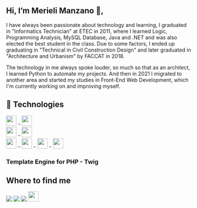 ## Hi, I’m Merieli Manzano 👋,
<p>I have always been passionate about technology and learning, I graduated in "Informatics Technician" at ETEC in 2011, where I learned Logic, Programming Analysis, MySQL Database, Java and .NET and was also elected the best student in the class. Due to some factors, I ended up graduating in "Technical in Civil Construction Design" and later graduated in "Architecture and Urbanism" by FACCAT in 2018.</p>
<p>The technology in me always spoke louder, so much so that as an architect, I learned Python to automate my projects. And then in 2021 I migrated to another area and started my studies in Front-End Web Development, which I'm currently working on and improving myself.</p>

## 🚀 Technologies
<img src="https://img.shields.io/badge/Python-14354C?style=for-the-badge&logo=python&logoColor=white" target="_blank" height="28px"> - <img src="https://img.shields.io/badge/JavaScript-323330?style=for-the-badge&logo=javascript&logoColor=F7DF1E" target="_blank" height="28px">
<br>
<img src="https://img.shields.io/badge/HTML5-E34F26?style=for-the-badge&logo=html5&logoColor=white" target="_blank" height="28px"> - <img src="https://img.shields.io/badge/CSS3-1572B6?style=for-the-badge&logo=css3&logoColor=white" target="_blank" height="28px">
<br>
<img src="https://img.icons8.com/color/48/000000/git.png" target="_blank" height="28px"/> - <img src="https://img.icons8.com/ios/50/000000/jquery.png" height="28px"/> - <img src="https://img.icons8.com/color/48/000000/sass.png" height="28px"/> - <img src="https://img.icons8.com/external-tal-revivo-shadow-tal-revivo/24/000000/external-gulp-an-open-source-javascript-toolkit-by-fractal-innovations-logo-shadow-tal-revivo.png" height="28px"/>
<br>
<h3>Template Engine for PHP - Twig</h3>

## Where to find me 
<div height="28px"> 
  <a href="https://instagram.com/merieli.manzano" target="_blank"><img src="https://img.shields.io/badge/-Instagram-%23E4405F?style=for-the-badge&logo=instagram&logoColor=white" target="_blank"></a>
   <a href = "mailto:merieli.dev@gmail.com"><img src="https://img.shields.io/badge/-Gmail-%23333?style=for-the-badge&logo=gmail&logoColor=white" target="_blank"></a>
   <a href="https://www.linkedin.com/in/merielialbergardi" target="_blank"><img src="https://img.shields.io/badge/-LinkedIn-%230077B5?style=for-the-badge&logo=linkedin&logoColor=white" target="_blank"></a>  
  <a href="https://t.me/merielimanzano" target="_blank"><img src="https://cdn.icon-icons.com/icons2/2530/PNG/512/telegram_button_icon_151837.png" target="_blank" height="28px"></a>  
</div>
